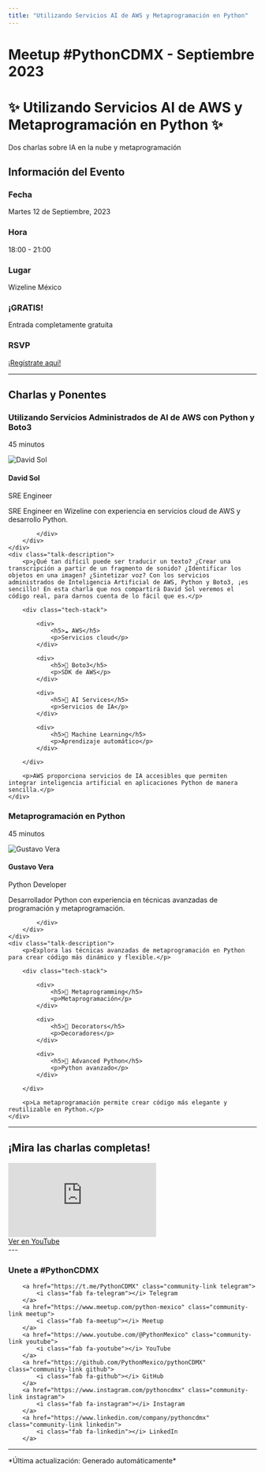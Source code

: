 ```yaml
---
title: "Utilizando Servicios AI de AWS y Metaprogramación en Python"
---
```


# Meetup #PythonCDMX <i class="fab fa-python"></i> - Septiembre 2023

<div class="meetup-hero">
    <h1>✨ Utilizando Servicios AI de AWS y Metaprogramación en Python ✨</h1>
    <p class="meetup-subtitle">Dos charlas sobre IA en la nube y metaprogramación</p>
</div>

## Información del Evento

<div class="event-details">
    <div class="detail-card date-card">
        <h3><i class="fas fa-calendar-alt"></i> Fecha</h3>
        <p>Martes 12 de Septiembre, 2023</p>
    </div>
    <div class="detail-card time-card">
        <h3><i class="fas fa-clock"></i> Hora</h3>
        <p>18:00 - 21:00</p>
    </div>
    <div class="detail-card location-card">
        <h3><i class="fas fa-map-marker-alt"></i> Lugar</h3>
        <p>Wizeline México</p>
    </div>
    <div class="detail-card free-card">
        <h3><i class="fas fa-gift"></i> ¡GRATIS!</h3>
        <p>Entrada completamente gratuita</p>
    </div>
    <div class="detail-card rsvp-card">
        <h3><i class="fas fa-ticket-alt"></i> RSVP</h3>
        <p><a href="https://www.meetup.com/python-mexico/">¡Regístrate aquí!</a></p>
    </div>
</div>

---

## Charlas y Ponentes


<div class="talk-section">
    <div class="talk-header">
        <h3><i class="fas fa-rocket"></i> Utilizando Servicios Administrados de AI de AWS con Python y Boto3</h3>
        <p><i class="fas fa-stopwatch"></i> 45 minutos</p>
    </div>
    <div class="speaker-section">
        <div class="speaker-photo">
            <img src="/../../images/ponentes/ponentePythonCDMX.jpg" alt="David Sol">
        </div>
        <div class="speaker-info">
            <h4>David Sol</h4>
            <p>SRE Engineer</p>
            <p>SRE Engineer en Wizeline con experiencia en servicios cloud de AWS y desarrollo Python.</p>
            <div class="speaker-links">
                
                
                
            </div>
        </div>
    </div>
    <div class="talk-description">
        <p>¿Qué tan difícil puede ser traducir un texto? ¿Crear una transcripción a partir de un fragmento de sonido? ¿Identificar los objetos en una imagen? ¿Sintetizar voz? Con los servicios administrados de Inteligencia Artificial de AWS, Python y Boto3, ¡es sencillo! En esta charla que nos compartirá David Sol veremos el código real, para darnos cuenta de lo fácil que es.</p>
        
        <div class="tech-stack">
            
            <div>
                <h5>☁️ AWS</h5>
                <p>Servicios cloud</p>
            </div>
            
            <div>
                <h5>🐍 Boto3</h5>
                <p>SDK de AWS</p>
            </div>
            
            <div>
                <h5>🤖 AI Services</h5>
                <p>Servicios de IA</p>
            </div>
            
            <div>
                <h5>🧠 Machine Learning</h5>
                <p>Aprendizaje automático</p>
            </div>
            
        </div>
        
        <p>AWS proporciona servicios de IA accesibles que permiten integrar inteligencia artificial en aplicaciones Python de manera sencilla.</p>
    </div>
</div>

<div class="talk-section">
    <div class="talk-header">
        <h3><i class="fas fa-rocket"></i> Metaprogramación en Python</h3>
        <p><i class="fas fa-stopwatch"></i> 45 minutos</p>
    </div>
    <div class="speaker-section">
        <div class="speaker-photo">
            <img src="/../../images/ponentes/ponentePythonCDMX.jpg" alt="Gustavo Vera">
        </div>
        <div class="speaker-info">
            <h4>Gustavo Vera</h4>
            <p>Python Developer</p>
            <p>Desarrollador Python con experiencia en técnicas avanzadas de programación y metaprogramación.</p>
            <div class="speaker-links">
                
                
                
            </div>
        </div>
    </div>
    <div class="talk-description">
        <p>Explora las técnicas avanzadas de metaprogramación en Python para crear código más dinámico y flexible.</p>
        
        <div class="tech-stack">
            
            <div>
                <h5>🔧 Metaprogramming</h5>
                <p>Metaprogramación</p>
            </div>
            
            <div>
                <h5>🎨 Decorators</h5>
                <p>Decoradores</p>
            </div>
            
            <div>
                <h5>🐍 Advanced Python</h5>
                <p>Python avanzado</p>
            </div>
            
        </div>
        
        <p>La metaprogramación permite crear código más elegante y reutilizable en Python.</p>
    </div>
</div>


---


## ¡Mira las charlas completas!
<div class="video-section">
    <div class="video-container">
        <div class="video-wrapper">
            <iframe
                src="https://www.youtube.com/embed/YNcqrukgQQY"
                title="Meetup PythonCDMX Septiembre 2023"
                frameborder="0"
                allow="accelerometer; autoplay; clipboard-write; encrypted-media; gyroscope; picture-in-picture; web-share"
                allowfullscreen>
            ></iframe>
        </div>
        <a href="https://www.youtube.com/watch?v=YNcqrukgQQY" class="youtube-btn">
            <i class="fab fa-youtube"></i> Ver en YouTube
        </a>
    </div>
</div>
---


### Unete a #PythonCDMX

<div class="community-links">
    
        <a href="https://t.me/PythonCDMX" class="community-link telegram">
            <i class="fab fa-telegram"></i> Telegram
        </a>
        <a href="https://www.meetup.com/python-mexico" class="community-link meetup">
            <i class="fab fa-meetup"></i> Meetup
        </a>
        <a href="https://www.youtube.com/@PythonMexico" class="community-link youtube">
            <i class="fab fa-youtube"></i> YouTube
        </a>
        <a href="https://github.com/PythonMexico/pythonCDMX" class="community-link github">
            <i class="fab fa-github"></i> GitHub
        </a>
        <a href="https://www.instagram.com/pythoncdmx" class="community-link instagram">
            <i class="fab fa-instagram"></i> Instagram
        </a>
        <a href="https://www.linkedin.com/company/pythoncdmx" class="community-link linkedin">
            <i class="fab fa-linkedin"></i> LinkedIn
        </a>
    
</div>

---

<div>
    <p>
        *Última actualización: Generado automáticamente*
    </p>
</div>